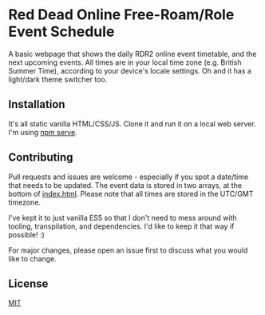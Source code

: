 # Red Dead Online Free-Roam/Role Event Schedule

A basic webpage that shows the daily RDR2 online event timetable, and the next upcoming events. All times are in your local time zone (e.g. British Summer Time), according to your device's locale settings. Oh and it has a light/dark theme switcher too.

## Installation

It's all static vanilla HTML/CSS/JS. Clone it and run it on a local web server. I'm using [npm serve](https://www.npmjs.com/package/serve).

## Contributing

Pull requests and issues are welcome - especially if you spot a date/time that needs to be updated. The event data is stored in two arrays, at the bottom of [index.html](./index.html). Please note that all times are stored in the UTC/GMT timezone.

I've kept it to just vanilla ES5 so that I don't need to mess around with tooling, transpilation, and dependencies. I'd like to keep it that way if possible! :)

For major changes, please open an issue first to discuss what you would like to change.

## License

[MIT](https://choosealicense.com/licenses/mit/)
